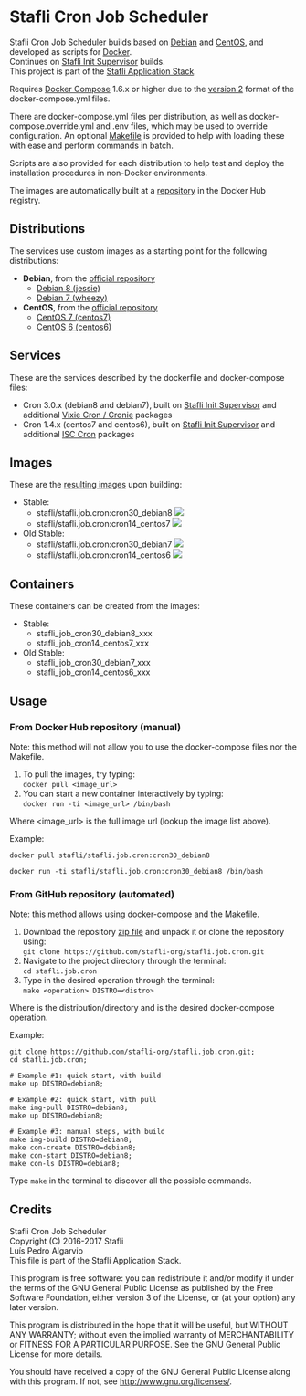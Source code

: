 # Stafli Cron Job Scheduler
Stafli Cron Job Scheduler builds based on [Debian](https://www.debian.org) and [CentOS](https://www.centos.org), and developed as scripts for [Docker](https://www.docker.com).  
Continues on [Stafli Init Supervisor](https://github.com/stafli-org/stafli.init.supervisor) builds.  
This project is part of the [Stafli Application Stack](https://github.com/stafli-org).

Requires [Docker Compose](https://docs.docker.com/compose) 1.6.x or higher due to the [version 2](https://docs.docker.com/compose/compose-file/#versioning) format of the docker-compose.yml files.

There are docker-compose.yml files per distribution, as well as docker-compose.override.yml and .env files, which may be used to override configuration.
An optional [Makefile](../../tree/master/Makefile) is provided to help with loading these with ease and perform commands in batch.

Scripts are also provided for each distribution to help test and deploy the installation procedures in non-Docker environments.

The images are automatically built at a [repository](https://hub.docker.com/r/stafli/stafli.job.cron) in the Docker Hub registry.

## Distributions
The services use custom images as a starting point for the following distributions:
- __Debian__, from the [official repository](https://hub.docker.com/_/debian)
  - [Debian 8 (jessie)](../../tree/master/debian8)
  - [Debian 7 (wheezy)](../../tree/master/debian7)
- __CentOS__, from the [official repository](https://hub.docker.com/_/centos)
  - [CentOS 7 (centos7)](../../tree/master/centos7)
  - [CentOS 6 (centos6)](../../tree/master/centos6)

## Services
These are the services described by the dockerfile and docker-compose files:
- Cron 3.0.x (debian8 and debian7), built on [Stafli Init Supervisor](https://github.com/stafli-org/stafli.init.supervisor) and additional [Vixie Cron / Cronie](https://github.com/cronie-crond/cronie) packages
- Cron 1.4.x (centos7 and centos6), built on [Stafli Init Supervisor](https://github.com/stafli-org/stafli.init.supervisor) and additional [ISC Cron](ftp://ftp.isc.org/isc/cron/cron_4.1.shar) packages

## Images
These are the [resulting images](https://hub.docker.com/r/stafli/stafli.job.cron/tags) upon building:
- Stable:
  - stafli/stafli.job.cron:cron30_debian8   [![](https://images.microbadger.com/badges/image/stafli/stafli.job.cron:cron30_debian8.svg)](https://microbadger.com/images/stafli/stafli.job.cron:cron30_debian8 "Get your own image badge on microbadger.com")
  - stafli/stafli.job.cron:cron14_centos7   [![](https://images.microbadger.com/badges/image/stafli/stafli.job.cron:cron14_centos7.svg)](https://microbadger.com/images/stafli/stafli.job.cron:cron14_centos7 "Get your own image badge on microbadger.com")
- Old Stable:
  - stafli/stafli.job.cron:cron30_debian7   [![](https://images.microbadger.com/badges/image/stafli/stafli.job.cron:cron30_debian7.svg)](https://microbadger.com/images/stafli/stafli.job.cron:cron30_debian7 "Get your own image badge on microbadger.com")
  - stafli/stafli.job.cron:cron14_centos6   [![](https://images.microbadger.com/badges/image/stafli/stafli.job.cron:cron14_centos6.svg)](https://microbadger.com/images/stafli/stafli.job.cron:cron14_centos6 "Get your own image badge on microbadger.com")

## Containers
These containers can be created from the images:
- Stable:
  - stafli_job_cron30_debian8_xxx
  - stafli_job_cron14_centos7_xxx
- Old Stable:
  - stafli_job_cron30_debian7_xxx
  - stafli_job_cron14_centos6_xxx

## Usage

### From Docker Hub repository (manual)

Note: this method will not allow you to use the docker-compose files nor the Makefile.

1. To pull the images, try typing:  
`docker pull <image_url>`
2. You can start a new container interactively by typing:  
`docker run -ti <image_url> /bin/bash`

Where <image_url> is the full image url (lookup the image list above).

Example:
```
docker pull stafli/stafli.job.cron:cron30_debian8

docker run -ti stafli/stafli.job.cron:cron30_debian8 /bin/bash
```

### From GitHub repository (automated)

Note: this method allows using docker-compose and the Makefile.

1. Download the repository [zip file](https://github.com/stafli-org/stafli.job.cron/archive/master.zip) and unpack it or clone the repository using:  
`git clone https://github.com/stafli-org/stafli.job.cron.git`
2. Navigate to the project directory through the terminal:  
`cd stafli.job.cron`
3. Type in the desired operation through the terminal:  
`make <operation> DISTRO=<distro>`

Where <distro> is the distribution/directory and <operation> is the desired docker-compose operation.

Example:
```
git clone https://github.com/stafli-org/stafli.job.cron.git;
cd stafli.job.cron;

# Example #1: quick start, with build
make up DISTRO=debian8;

# Example #2: quick start, with pull
make img-pull DISTRO=debian8;
make up DISTRO=debian8;

# Example #3: manual steps, with build
make img-build DISTRO=debian8;
make con-create DISTRO=debian8;
make con-start DISTRO=debian8;
make con-ls DISTRO=debian8;
```

Type `make` in the terminal to discover all the possible commands.

## Credits
Stafli Cron Job Scheduler  
Copyright (C) 2016-2017 Stafli  
Luís Pedro Algarvio  
This file is part of the Stafli Application Stack.

This program is free software: you can redistribute it and/or modify
it under the terms of the GNU General Public License as published by
the Free Software Foundation, either version 3 of the License, or
(at your option) any later version.

This program is distributed in the hope that it will be useful,
but WITHOUT ANY WARRANTY; without even the implied warranty of
MERCHANTABILITY or FITNESS FOR A PARTICULAR PURPOSE.  See the
GNU General Public License for more details.

You should have received a copy of the GNU General Public License
along with this program.  If not, see <http://www.gnu.org/licenses/>.
